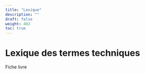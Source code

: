 ```yaml
---
title: "Lexique"
description: ""
draft: false
weight: 402
toc: true
---
```



  <h1>Lexique des termes techniques</h1>

  <dl>
    <dt id="bookInformation">Fiche livre</dt>
    <dd> 
    </dd>
  </dl>